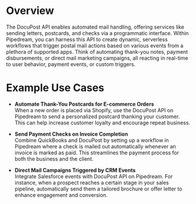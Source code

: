 # Overview

The DocuPost API enables automated mail handling, offering services like sending letters, postcards, and checks via a programmatic interface. Within Pipedream, you can harness this API to create dynamic, serverless workflows that trigger postal mail actions based on various events from a plethora of supported apps. Think of automating thank-you notes, payment disbursements, or direct mail marketing campaigns, all reacting in real-time to user behavior, payment events, or custom triggers.

# Example Use Cases

- **Automate Thank-You Postcards for E-commerce Orders**  
  When a new order is placed via Shopify, use the DocuPost API on Pipedream to send a personalized postcard thanking your customer. This can help increase customer loyalty and encourage repeat business.

- **Send Payment Checks on Invoice Completion**  
  Combine QuickBooks and DocuPost by setting up a workflow in Pipedream where a check is mailed out automatically whenever an invoice is marked as paid. This streamlines the payment process for both the business and the client.

- **Direct Mail Campaigns Triggered by CRM Events**  
  Integrate Salesforce events with DocuPost API on Pipedream. For instance, when a prospect reaches a certain stage in your sales pipeline, automatically send them a tailored brochure or offer letter to enhance engagement and conversion.
